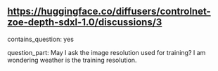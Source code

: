 ## https://huggingface.co/diffusers/controlnet-zoe-depth-sdxl-1.0/discussions/3

contains_question: yes

question_part: 
May I ask the image resolution used for training?
I am wondering weather is the training resolution.